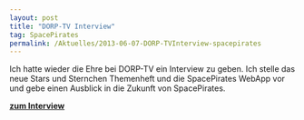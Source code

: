 ```yaml
---
layout: post
title: "DORP-TV Interview"
tag: SpacePirates
permalink: /Aktuelles/2013-06-07-DORP-TVInterview-spacepirates
---
```


Ich hatte wieder die Ehre bei DORP-TV ein Interview zu geben. Ich stelle das neue Stars und Sternchen Themenheft und die SpacePirates WebApp vor und gebe einen Ausblick in die Zukunft von SpacePirates.

**[zum Interview](http://www.die-dorp.de/.php/dorp-tv/1771-rpc-2013-jc-games)**

